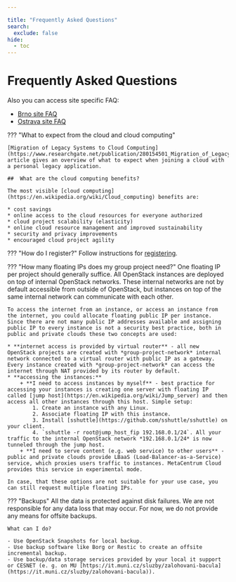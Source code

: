 ```yaml
---

title: "Frequently Asked Questions"
search:
  exclude: false
hide:
  - toc
---
```


# Frequently Asked Questions

Also you can access site specific FAQ:

 - [Brno site FAQ](../technical-reference/brno-site/faq.md)
 - [Ostrava site FAQ](../technical-reference/ostrava-site/faq.md)

??? "What to expect from the cloud and cloud computing"

	[Migration of Legacy Systems to Cloud Computing](https://www.researchgate.net/publication/280154501_Migration_of_Legacy_Systems_to_Cloud_Computing) article gives an overview of what to expect when joining a cloud with a personal legacy application.

	##  What are the cloud computing benefits?

	The most visible [cloud computing](https://en.wikipedia.org/wiki/Cloud_computing) benefits are:

	* cost savings
	* online access to the cloud resources for everyone authorized
	* cloud project scalability (elasticity)
	* online cloud resource management and improved sustainability
	* security and privacy improvements
	* encouraged cloud project agility

??? "How do I register?"
	Follow instructions for [registering](../additional-information/register.md).

??? "How many floating IPs does my group project need?"
	One floating IP per project should generally suffice. All OpenStack instances are deployed on top of internal OpenStack networks. These internal networks are not by default accessible from outside of OpenStack, but instances on top of the same internal network can communicate with each other.

	To access the internet from an instance, or access an instance from the internet, you could allocate floating public IP per instance. Since there are not many public IP addresses available and assigning public IP to every instance is not a security best practice, both in public and private clouds these two concepts are used:

	* **internet access is provided by virtual router** - all new OpenStack projects are created with *group-project-network* internal network connected to a virtual router with public IP as a gateway. Every instance created with *group-project-network* can access the internet through NAT provided by its router by default.
	* **accessing the instances:**
		+ **I need to access instances by myself** - best practice for accessing your instances is creating one server with floating IP called [jump host](https://en.wikipedia.org/wiki/Jump_server) and then access all other instances through this host. Simple setup:
			1. Create an instance with any Linux.
			2. Associate floating IP with this instance.
			3. Install [sshuttle](https://github.com/sshuttle/sshuttle) on your client.
			4. `sshuttle -r root@jump_host_fip 192.168.0.1/24`. All your traffic to the internal OpenStack network *192.168.0.1/24* is now tunneled through the jump host.
		+ **I need to serve content (e.g. web service) to other users** - public and private clouds provide LBaaS (Load-Balancer-as-a-Service) service, which proxies users traffic to instances. MetaCentrum Cloud provides this service in experimental mode.

	In case, that these options are not suitable for your use case, you can still request multiple floating IPs.

??? "Backups"
	All the data is protected against disk failures. We are not responsible for any data loss that may occur. For now, we do not provide any means for offsite backups.

	What can I do?

	- Use OpenStack Snapshots for local backup.
	- Use backup software like Borg or Restic to create an offsite incremental backup.
	- Use backup/data storage services provided by your local it support or CESNET (e. g. on MU [https://it.muni.cz/sluzby/zalohovani-bacula](https://it.muni.cz/sluzby/zalohovani-bacula)).
